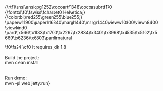 {\rtf1\ansi\ansicpg1252\cocoartf1348\cocoasubrtf170
{\fonttbl\f0\fswiss\fcharset0 Helvetica;}
{\colortbl;\red255\green255\blue255;}
\paperw11900\paperh16840\margl1440\margr1440\vieww10800\viewh8400\viewkind0
\pard\tx566\tx1133\tx1700\tx2267\tx2834\tx3401\tx3968\tx4535\tx5102\tx5669\tx6236\tx6803\pardirnatural

\f0\fs24 \cf0 It requires jdk 1.8\
\
Build the project:\
mvn clean install  \
\
\
Run demo:\
mvn -pl web jetty:run}